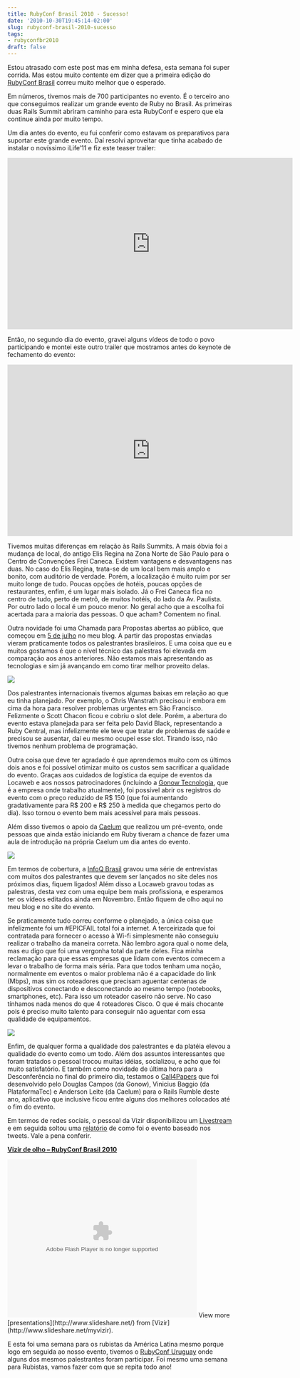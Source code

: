 ```yaml
---
title: RubyConf Brasil 2010 - Sucesso!
date: '2010-10-30T19:45:14-02:00'
slug: rubyconf-brasil-2010-sucesso
tags:
- rubyconfbr2010
draft: false
---
```


Estou atrasado com este post mas em minha defesa, esta semana foi super corrida. Mas estou muito contente em dizer que a primeira edição do [RubyConf Brasil](http://www.rubyconf.com.br) correu muito melhor que o esperado.

Em números, tivemos mais de 700 participantes no evento. É o terceiro ano que conseguimos realizar um grande evento de Ruby no Brasil. As primeiras duas Rails Summit abriram caminho para esta RubyConf e espero que ela continue ainda por muito tempo.

Um dia antes do evento, eu fui conferir como estavam os preparativos para suportar este grande evento. Daí resolvi aproveitar que tinha acabado de instalar o novíssimo iLife’11 e fiz este teaser trailer:

<object width="640" height="385"><param name="movie" value="http://www.youtube.com/v/9NurIbqq7AU?fs=1&hl=en_US">
<param name="allowFullScreen" value="true">
<param name="allowscriptaccess" value="always">
<embed src="http://www.youtube.com/v/9NurIbqq7AU?fs=1&hl=en_US" type="application/x-shockwave-flash" allowscriptaccess="always" allowfullscreen="true" width="640" height="385"></embed></object>

Então, no segundo dia do evento, gravei alguns vídeos de todo o povo participando e montei este outro trailer que mostramos antes do keynote de fechamento do evento:

<object width="640" height="385"><param name="movie" value="http://www.youtube.com/v/7tDjYOhdz8I?fs=1&hl=en_US">
<param name="allowFullScreen" value="true">
<param name="allowscriptaccess" value="always">
<embed src="http://www.youtube.com/v/7tDjYOhdz8I?fs=1&hl=en_US" type="application/x-shockwave-flash" allowscriptaccess="always" allowfullscreen="true" width="640" height="385"></embed></object>


Tivemos muitas diferenças em relação às Rails Summits. A mais óbvia foi a mudança de local, do antigo Elis Regina na Zona Norte de São Paulo para o Centro de Convenções Frei Caneca. Existem vantagens e desvantagens nas duas. No caso do Elis Regina, trata-se de um local bem mais amplo e bonito, com auditório de verdade. Porém, a localização é muito ruim por ser muito longe de tudo. Poucas opções de hotéis, poucas opções de restaurantes, enfim, é um lugar mais isolado. Já o Frei Caneca fica no centro de tudo, perto de metrô, de muitos hotéis, do lado da Av. Paulista. Por outro lado o local é um pouco menor. No geral acho que a escolha foi acertada para a maioria das pessoas. O que acham? Comentem no final.

Outra novidade foi uma Chamada para Propostas abertas ao público, que começou em [5 de julho](/2010/07/05/o-que-aconteceu-com-o-rails-summit) no meu blog. A partir das propostas enviadas vieram praticamente todos os palestrantes brasileiros. E uma coisa que eu e muitos gostamos é que o nível técnico das palestras foi elevada em comparação aos anos anteriores. Não estamos mais apresentando as tecnologias e sim já avançando em como tirar melhor proveito delas.

![](http://s3.amazonaws.com/akitaonrails/assets/2010/10/30/Screen%20shot%202010-10-30%20at%207.30.18%20PM_original.png?1288474242)

Dos palestrantes internacionais tivemos algumas baixas em relação ao que eu tinha planejado. Por exemplo, o Chris Wanstrath precisou ir embora em cima da hora para resolver problemas urgentes em São Francisco. Felizmente o Scott Chacon ficou e cobriu o slot dele. Porém, a abertura do evento estava planejada para ser feita pelo David Black, representando a Ruby Central, mas infelizmente ele teve que tratar de problemas de saúde e precisou se ausentar, daí eu mesmo ocupei esse slot. Tirando isso, não tivemos nenhum problema de programação.

Outra coisa que deve ter agradado é que aprendemos muito com os últimos dois anos e foi possível otimizar muito os custos sem sacrificar a qualidade do evento. Graças aos cuidados de logística da equipe de eventos da Locaweb e aos nossos patrocinadores (incluindo a [Gonow Tecnologia](http://www.gonow.com.br), que é a empresa onde trabalho atualmente), foi possível abrir os registros do evento com o preço reduzido de R$ 150 (que foi aumentando gradativamente para R$ 200 e R$ 250 à medida que chegamos perto do dia). Isso tornou o evento bem mais acessível para mais pessoas.

Além disso tivemos o apoio da [Caelum](http://www.caelum.com.br/) que realizou um pré-evento, onde pessoas que ainda estão iniciando em Ruby tiveram a chance de fazer uma aula de introdução na própria Caelum um dia antes do evento.

![](http://s3.amazonaws.com/akitaonrails/assets/2010/10/30/Screen%20shot%202010-10-30%20at%207.28.17%20PM_original.png?1288474131)

Em termos de cobertura, a [InfoQ Brasil](http://www.infoq.com/br) gravou uma série de entrevistas com muitos dos palestrantes que devem ser lançados no site deles nos próximos dias, fiquem ligados! Além disso a Locaweb gravou todas as palestras, desta vez com uma equipe bem mais profissiona, e esperamos ter os vídeos editados ainda em Novembro. Então fiquem de olho aqui no meu blog e no site do evento.

Se praticamente tudo correu conforme o planejado, a única coisa que infelizmente foi um #EPICFAIL total foi a internet. A terceirizada que foi contratada para fornecer o acesso à Wi-fi simplesmente não conseguiu realizar o trabalho da maneira correta. Não lembro agora qual o nome dela, mas eu digo que foi uma vergonha total da parte deles. Fica minha reclamação para que essas empresas que lidam com eventos comecem a levar o trabalho de forma mais séria. Para que todos tenham uma noção, normalmente em eventos o maior problema não é a capacidade do link (Mbps), mas sim os roteadores que precisam aguentar centenas de dispositivos conectando e desconectando ao mesmo tempo (notebooks, smartphones, etc). Para isso um roteador caseiro não serve. No caso tínhamos nada menos do que 4 roteadores Cisco. O que é mais chocante pois é preciso muito talento para conseguir não aguentar com essa qualidade de equipamentos.

![](http://s3.amazonaws.com/akitaonrails/assets/2010/10/30/PA270083_original.JPG?1288474070)

Enfim, de qualquer forma a qualidade dos palestrantes e da platéia elevou a qualidade do evento como um todo. Além dos assuntos interessantes que foram tratados o pessoal trocou muitas idéias, socializou, e acho que foi muito satisfatório. E também como novidade de última hora para a Desconferência no final do primeiro dia, testamos o [Call4Papers](http://call4papers.com) que foi desenvolvido pelo Douglas Campos (da Gonow), Vinicius Baggio (da PlataformaTec) e Anderson Leite (da Caelum) para o Rails Rumble deste ano, aplicativo que inclusive ficou entre alguns dos melhores colocados até o fim do evento.

Em termos de redes sociais, o pessoal da Vizir disponibilizou um [Livestream](http://mezura.com.br/locaweb/live_streams/rubyconf-brasil-2010) e em seguida soltou uma [relatório](http://www.slideshare.net/myvizir/vizir-de-olho-rubyconf-brasil-2010) de como foi o evento baseado nos tweets. Vale a pena conferir.

**[Vizir de olho – RubyConf Brasil 2010](http://www.slideshare.net/myvizir/vizir-de-olho-rubyconf-brasil-2010 "Vizir de olho - RubyConf Brasil 2010")**<object id="__sse5589071" width="425" height="355"><param name="movie" value="http://static.slidesharecdn.com/swf/ssplayer2.swf?doc=vizirdeolho-rubyconf-101027222312-phpapp02&stripped_title=vizir-de-olho-rubyconf-brasil-2010&userName=myvizir">
<param name="allowFullScreen" value="true">
<param name="allowScriptAccess" value="always">
<embed name="__sse5589071" src="http://static.slidesharecdn.com/swf/ssplayer2.swf?doc=vizirdeolho-rubyconf-101027222312-phpapp02&stripped_title=vizir-de-olho-rubyconf-brasil-2010&userName=myvizir" type="application/x-shockwave-flash" allowscriptaccess="always" allowfullscreen="true" width="425" height="355"></embed></object>
View more [presentations](http://www.slideshare.net/) from [Vizir](http://www.slideshare.net/myvizir).

E esta foi uma semana para os rubistas da América Latina mesmo porque logo em seguida ao nosso evento, tivemos o [RubyConf Uruguay](http://rubyconfuruguay.org/en) onde alguns dos mesmos palestrantes foram participar. Foi mesmo uma semana para Rubistas, vamos fazer com que se repita todo ano!

